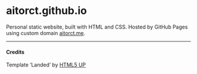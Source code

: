 # aitorct.github.io

Personal static website, built with HTML and CSS. 
Hosted by GitHub Pages using custom domain [aitorct.me](http://aitorct.me).

---

#### Credits
Template ‘Landed’ by [HTML5 UP](https://html5up.net)